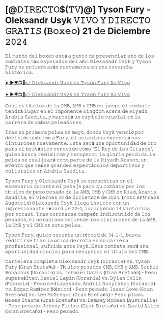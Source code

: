 <h1>[@𝙳𝙸𝚁𝙴𝙲𝚃𝙾$(𝚃𝚅)@] Tyson Fury - Oleksandr Usyk 𝚅𝙸𝚅𝙾 𝚈 𝙳𝙸𝚁𝙴𝙲𝚃𝙾 𝙶𝚁𝙰𝚃𝙸𝚂 (𝙱𝚘𝚡𝚎𝚘) 21 𝚍𝚎 Diciembre 𝟸𝟶𝟸𝟺</h1>

𝙴𝚕 𝚖𝚞𝚗𝚍𝚘 𝚍𝚎𝚕 𝚋𝚘𝚡𝚎𝚘 𝚎𝚜𝚝á 𝚊 𝚙𝚞𝚗𝚝𝚘 𝚍𝚎 𝚙𝚛𝚎𝚜𝚎𝚗𝚌𝚒𝚊𝚛 𝚞𝚗𝚘 𝚍𝚎 𝚕𝚘𝚜 𝚌𝚘𝚖𝚋𝚊𝚝𝚎𝚜 𝚖á𝚜 𝚎𝚜𝚙𝚎𝚛𝚊𝚍𝚘𝚜 𝚍𝚎𝚕 𝚊ñ𝚘. 𝙾𝚕𝚎𝚔𝚜𝚊𝚗𝚍𝚛 𝚄𝚜𝚢𝚔 𝚢 𝚃𝚢𝚜𝚘𝚗 𝙵𝚞𝚛𝚢 𝚜𝚎 𝚎𝚗𝚏𝚛𝚎𝚗𝚝𝚊𝚛á𝚗 𝚗𝚞𝚎𝚟𝚊𝚖𝚎𝚗𝚝𝚎 𝚎𝚗 𝚞𝚗𝚊 𝚛𝚎𝚟𝚊𝚗𝚌𝚑𝚊 𝚑𝚒𝚜𝚝ó𝚛𝚒𝚌𝚊.

[➤ ►🌍📺📱👉 𝙾𝚕𝚎𝚔𝚜𝚊𝚗𝚍𝚛 𝚄𝚜𝚢𝚔 𝚟𝚜 𝚃𝚢𝚜𝚘𝚗 𝙵𝚞𝚛𝚢 𝙰𝚘 𝚅𝚒𝚟𝚘](https://t.co/o88nIGoYU5)

[➤ ►🌍📺📱👉 𝙾𝚕𝚎𝚔𝚜𝚊𝚗𝚍𝚛 𝚄𝚜𝚢𝚔 𝚟𝚜 𝚃𝚢𝚜𝚘𝚗 𝙵𝚞𝚛𝚢 𝙰𝚘 𝚅𝚒𝚟𝚘](https://t.co/o88nIGoYU5)

𝙲𝚘𝚗 𝚕𝚘𝚜 𝚝í𝚝𝚞𝚕𝚘𝚜 𝚍𝚎 𝚕𝚊 𝙾𝙼𝙱, 𝙰𝙼𝙱 𝚢 𝙲𝙼𝙱 𝚎𝚗 𝚓𝚞𝚎𝚐𝚘, 𝚎𝚕 𝚌𝚘𝚖𝚋𝚊𝚝𝚎 𝚝𝚎𝚗𝚍𝚛á 𝚕𝚞𝚐𝚊𝚛 𝚎𝚗 𝚎𝚕 𝚒𝚖𝚙𝚘𝚗𝚎𝚗𝚝𝚎 𝙺𝚒𝚗𝚐𝚍𝚘𝚖 𝙰𝚛𝚎𝚗𝚊 𝚍𝚎 𝚁𝚒𝚢𝚊𝚍𝚑, 𝙰𝚛𝚊𝚋𝚒𝚊 𝚂𝚊𝚞𝚍𝚒𝚝𝚊, 𝚢 𝚖𝚊𝚛𝚌𝚊𝚛á 𝚞𝚗 𝚌𝚊𝚙í𝚝𝚞𝚕𝚘 𝚌𝚛𝚞𝚌𝚒𝚊𝚕 𝚎𝚗 𝚕𝚊 𝚌𝚊𝚛𝚛𝚎𝚛𝚊 𝚍𝚎 𝚊𝚖𝚋𝚘𝚜 𝚙𝚎𝚕𝚎𝚊𝚍𝚘𝚛𝚎𝚜.

𝚃𝚛𝚊𝚜 𝚜𝚞 𝚙𝚛𝚒𝚖𝚎𝚛𝚊 𝚙𝚎𝚕𝚎𝚊 𝚎𝚗 𝚖𝚊𝚢𝚘, 𝚍𝚘𝚗𝚍𝚎 𝚄𝚜𝚢𝚔 𝚟𝚎𝚗𝚌𝚒ó 𝚙𝚘𝚛 𝚍𝚎𝚌𝚒𝚜𝚒ó𝚗 𝚞𝚗á𝚗𝚒𝚖𝚎 𝚊 𝙵𝚞𝚛𝚢, 𝚎𝚕 𝚞𝚌𝚛𝚊𝚗𝚒𝚊𝚗𝚘 𝚎𝚡𝚙𝚘𝚗𝚍𝚛á 𝚜𝚞𝚜 𝚌𝚒𝚗𝚝𝚞𝚛𝚘𝚗𝚎𝚜 𝚗𝚞𝚎𝚟𝚊𝚖𝚎𝚗𝚝𝚎. 𝙴𝚜𝚝𝚊 𝚜𝚎𝚛á 𝚞𝚗𝚊 𝚘𝚙𝚘𝚛𝚝𝚞𝚗𝚒𝚍𝚊𝚍 𝚍𝚎 𝚘𝚛𝚘 𝚙𝚊𝚛𝚊 𝚎𝚕 𝚋𝚛𝚒𝚝á𝚗𝚒𝚌𝚘 𝚌𝚘𝚗𝚘𝚌𝚒𝚍𝚘 𝚌𝚘𝚖𝚘 “𝙴𝚕 𝚁𝚎𝚢 𝚍𝚎 𝚕𝚘𝚜 𝙶𝚒𝚝𝚊𝚗𝚘𝚜”, 𝚚𝚞𝚒𝚎𝚗 𝚋𝚞𝚜𝚌𝚊 𝚛𝚎𝚍𝚒𝚖𝚒𝚛𝚜𝚎 𝚢 𝚛𝚎𝚌𝚞𝚙𝚎𝚛𝚊𝚛 𝚕𝚊 𝚐𝚕𝚘𝚛𝚒𝚊 𝚙𝚎𝚛𝚍𝚒𝚍𝚊. 𝙻𝚊 𝚙𝚎𝚕𝚎𝚊 𝚜𝚎 𝚛𝚎𝚊𝚕𝚒𝚣𝚊𝚛á 𝚌𝚘𝚖𝚘 𝚙𝚊𝚛𝚝𝚎 𝚍𝚎 𝚕𝚊 𝚁𝚒𝚢𝚊𝚍𝚑 𝚂𝚎𝚊𝚜𝚘𝚗, 𝚞𝚗 𝚎𝚟𝚎𝚗𝚝𝚘 𝚚𝚞𝚎 𝚛𝚎ú𝚗𝚎 𝚐𝚛𝚊𝚗𝚍𝚎𝚜 𝚎𝚜𝚙𝚎𝚌𝚝á𝚌𝚞𝚕𝚘𝚜 𝚍𝚎𝚙𝚘𝚛𝚝𝚒𝚟𝚘𝚜 𝚢 𝚌𝚞𝚕𝚝𝚞𝚛𝚊𝚕𝚎𝚜 𝚎𝚗 𝙰𝚛𝚊𝚋𝚒𝚊 𝚂𝚊𝚞𝚍𝚒𝚝𝚊.

𝚃𝚢𝚜𝚘𝚗 𝙵𝚞𝚛𝚢 𝚢 𝙾𝚕𝚎𝚔𝚜𝚊𝚗𝚍𝚛 𝚄𝚜𝚢𝚔 𝚜𝚎 𝚎𝚗𝚌𝚞𝚎𝚗𝚝𝚛𝚊𝚗 𝚎𝚗 𝚎𝚕 𝚎𝚜𝚌𝚎𝚗𝚊𝚛𝚒𝚘 𝚍𝚞𝚛𝚊𝚗𝚝𝚎 𝚎𝚕 𝚙𝚎𝚜𝚊𝚓𝚎 𝚙𝚊𝚛𝚊 𝚜𝚞 𝚌𝚘𝚖𝚋𝚊𝚝𝚎 𝚙𝚘𝚛 𝚕𝚘𝚜 𝚝í𝚝𝚞𝚕𝚘𝚜 𝚍𝚎 𝚙𝚎𝚜𝚘 𝚙𝚎𝚜𝚊𝚍𝚘 𝚍𝚎 𝚕𝚊 𝙰𝙼𝙱, 𝙾𝙼𝙱 𝚢 𝙲𝙼𝙱 𝚎𝚗 𝚁𝚒𝚊𝚍, 𝙰𝚛𝚊𝚋𝚒𝚊 𝚂𝚊𝚞𝚍𝚒𝚝𝚊, 𝚎𝚕 𝚟𝚒𝚎𝚛𝚗𝚎𝚜 𝟸𝟶 𝚍𝚎 𝚍𝚒𝚌𝚒𝚎𝚖𝚋𝚛𝚎 𝚍𝚎 𝟸𝟶𝟸𝟺. (𝙵𝚘𝚝𝚘 𝙰𝙿/𝙵𝚛𝚊𝚗𝚔 𝙰𝚞𝚐𝚜𝚝𝚎𝚒𝚗)
𝙾𝚕𝚎𝚔𝚜𝚊𝚗𝚍𝚛 𝚄𝚜𝚢𝚔 𝚕𝚕𝚎𝚐𝚊 𝚒𝚗𝚟𝚒𝚌𝚝𝚘 𝚌𝚘𝚗 𝚞𝚗 𝚒𝚖𝚙𝚛𝚎𝚜𝚒𝚘𝚗𝚊𝚗𝚝𝚎 𝚛é𝚌𝚘𝚛𝚍 𝚍𝚎 𝟸𝟸-𝟶, 𝚒𝚗𝚌𝚕𝚞𝚢𝚎𝚗𝚍𝚘 𝟷𝟺 𝚟𝚒𝚌𝚝𝚘𝚛𝚒𝚊𝚜 𝚙𝚘𝚛 𝚗𝚘𝚌𝚊𝚞𝚝. 𝚃𝚛𝚊𝚜 𝚌𝚘𝚛𝚘𝚗𝚊𝚛𝚜𝚎 𝚌𝚊𝚖𝚙𝚎ó𝚗 𝚒𝚗𝚍𝚒𝚜𝚌𝚞𝚝𝚒𝚍𝚘 𝚍𝚎 𝚕𝚘𝚜 𝚙𝚎𝚜𝚊𝚍𝚘𝚜, 𝚎𝚕 𝚞𝚌𝚛𝚊𝚗𝚒𝚊𝚗𝚘 𝚍𝚎𝚏𝚒𝚎𝚗𝚍𝚎 𝚕𝚘𝚜 𝚌𝚒𝚗𝚝𝚞𝚛𝚘𝚗𝚎𝚜 𝚍𝚎 𝚕𝚊 𝙰𝙼𝙱, 𝚕𝚊 𝙾𝙼𝙱 𝚢 𝚎𝚕 𝙲𝙼𝙱 𝚎𝚗 𝚎𝚜𝚝𝚊 𝚙𝚎𝚕𝚎𝚊.

𝚃𝚢𝚜𝚘𝚗 𝙵𝚞𝚛𝚢, 𝚚𝚞𝚒𝚎𝚗 𝚘𝚜𝚝𝚎𝚗𝚝𝚊 𝚞𝚗 𝚛é𝚌𝚘𝚛𝚍 𝚍𝚎 𝟹𝟺-𝟷-𝟷, 𝚋𝚞𝚜𝚌𝚊 𝚛𝚎𝚍𝚒𝚖𝚒𝚛𝚜𝚎 𝚝𝚛𝚊𝚜 𝚕𝚊 ú𝚗𝚒𝚌𝚊 𝚍𝚎𝚛𝚛𝚘𝚝𝚊 𝚎𝚗 𝚜𝚞 𝚌𝚊𝚛𝚛𝚎𝚛𝚊 𝚙𝚛𝚘𝚏𝚎𝚜𝚒𝚘𝚗𝚊𝚕, 𝚜𝚞𝚏𝚛𝚒𝚍𝚊 𝚊𝚗𝚝𝚎 𝚄𝚜𝚢𝚔. 𝙴𝚜𝚝𝚎 𝚌𝚘𝚖𝚋𝚊𝚝𝚎 𝚜𝚎𝚛á 𝚞𝚗𝚊 𝚘𝚙𝚘𝚛𝚝𝚞𝚗𝚒𝚍𝚊𝚍 𝚌𝚛𝚞𝚌𝚒𝚊𝚕 𝚙𝚊𝚛𝚊 𝚛𝚎𝚌𝚞𝚙𝚎𝚛𝚊𝚛 𝚎𝚕 𝚝í𝚝𝚞𝚕𝚘 𝚍𝚎𝚕 𝙲𝙼𝙱.

𝙲𝚊𝚛𝚝𝚎𝚕𝚎𝚛𝚊 𝚌𝚘𝚖𝚙𝚕𝚎𝚝𝚊
𝙾𝚕𝚎𝚔𝚜𝚊𝚗𝚍𝚛 𝚄𝚜𝚢𝚔 (𝚄𝚌𝚛𝚊𝚗𝚒𝚊) 𝚟𝚜. 𝚃𝚢𝚜𝚘𝚗 𝙵𝚞𝚛𝚢 (𝙶𝚛𝚊𝚗 𝙱𝚛𝚎𝚝𝚊ñ𝚊) - 𝚃í𝚝𝚞𝚕𝚘𝚜 𝚙𝚎𝚜𝚊𝚍𝚘𝚜 𝙲𝙼𝙱, 𝙾𝙼𝙱 𝚢 𝙰𝙼𝙱.
𝚂𝚎𝚛𝚑𝚒𝚒 𝙱𝚘𝚑𝚊𝚌𝚑𝚞𝚔 (𝚄𝚌𝚛𝚊𝚗𝚒𝚊) 𝚟𝚜. 𝙸𝚜𝚑𝚖𝚊𝚎𝚕 𝙳𝚊𝚟𝚒𝚜 (𝙶𝚛𝚊𝚗 𝙱𝚛𝚎𝚝𝚊ñ𝚊) - 𝙿𝚎𝚜𝚘 𝚜𝚞𝚙𝚎𝚛𝚠é𝚕𝚝𝚎𝚛.
𝙳𝚊𝚗𝚒𝚎𝚕 𝙻𝚊𝚙𝚒𝚗 (𝚄𝚌𝚛𝚊𝚗𝚒𝚊) 𝚟𝚜. 𝙳𝚢𝚕𝚊𝚗 𝙲𝚘𝚕𝚒𝚗 (𝙵𝚛𝚊𝚗𝚌𝚒𝚊) - 𝙿𝚎𝚜𝚘 𝚖𝚎𝚍𝚒𝚘𝚙𝚎𝚜𝚊𝚍𝚘.
𝙰𝚗𝚍𝚛𝚒𝚒 𝙽𝚘𝚟𝚢𝚝𝚜𝚔𝚢𝚒 (𝚄𝚌𝚛𝚊𝚗𝚒𝚊) 𝚟𝚜. 𝙴𝚍𝚐𝚊𝚛 𝚁𝚊𝚖í𝚛𝚎𝚣 (𝙼é𝚡𝚒𝚌𝚘) - 𝙿𝚎𝚜𝚘 𝚙𝚎𝚜𝚊𝚍𝚘.
𝙸𝚜𝚊𝚊𝚌 𝙻𝚘𝚠𝚎 (𝙶𝚛𝚊𝚗 𝙱𝚛𝚎𝚝𝚊ñ𝚊) 𝚟𝚜. 𝙻𝚎𝚎 𝙼𝚌𝙶𝚛𝚎𝚐𝚘𝚛 (𝙶𝚛𝚊𝚗 𝙱𝚛𝚎𝚝𝚊ñ𝚊) - 𝙿𝚎𝚜𝚘 𝚙𝚕𝚞𝚖𝚊.
𝙼𝚘𝚜𝚎𝚜 𝙸𝚝𝚊𝚞𝚖𝚊 (𝙶𝚛𝚊𝚗 𝙱𝚛𝚎𝚝𝚊ñ𝚊) 𝚟𝚜. 𝙳𝚎𝚖𝚜𝚎𝚢 𝙼𝚌𝙺𝚎𝚊𝚗 (𝙰𝚞𝚜𝚝𝚛𝚊𝚕𝚒𝚊) - 𝙿𝚎𝚜𝚘 𝚙𝚎𝚜𝚊𝚍𝚘.
𝙹𝚘𝚑𝚗𝚗𝚢 𝙵𝚒𝚜𝚑𝚎𝚛 (𝙶𝚛𝚊𝚗 𝙱𝚛𝚎𝚝𝚊ñ𝚊) 𝚟𝚜. 𝙳𝚊𝚟𝚒𝚍 𝙰𝚕𝚕𝚎𝚗 (𝙶𝚛𝚊𝚗 𝙱𝚛𝚎𝚝𝚊ñ𝚊) - 𝙿𝚎𝚜𝚘 𝚙𝚎𝚜𝚊𝚍𝚘.
